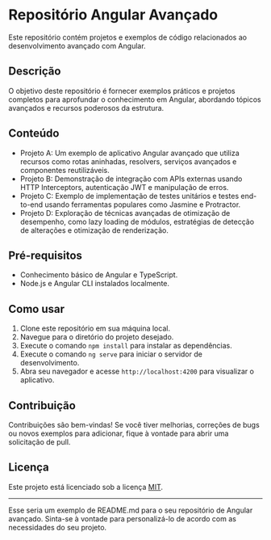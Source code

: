 # Repositório Angular Avançado

Este repositório contém projetos e exemplos de código relacionados ao desenvolvimento avançado com Angular.

## Descrição

O objetivo deste repositório é fornecer exemplos práticos e projetos completos para aprofundar o conhecimento em Angular, abordando tópicos avançados e recursos poderosos da estrutura.

## Conteúdo

- Projeto A: Um exemplo de aplicativo Angular avançado que utiliza recursos como rotas aninhadas, resolvers, serviços avançados e componentes reutilizáveis.
- Projeto B: Demonstração de integração com APIs externas usando HTTP Interceptors, autenticação JWT e manipulação de erros.
- Projeto C: Exemplo de implementação de testes unitários e testes end-to-end usando ferramentas populares como Jasmine e Protractor.
- Projeto D: Exploração de técnicas avançadas de otimização de desempenho, como lazy loading de módulos, estratégias de detecção de alterações e otimização de renderização.

## Pré-requisitos

- Conhecimento básico de Angular e TypeScript.
- Node.js e Angular CLI instalados localmente.

## Como usar

1. Clone este repositório em sua máquina local.
2. Navegue para o diretório do projeto desejado.
3. Execute o comando `npm install` para instalar as dependências.
4. Execute o comando `ng serve` para iniciar o servidor de desenvolvimento.
5. Abra seu navegador e acesse `http://localhost:4200` para visualizar o aplicativo.

## Contribuição

Contribuições são bem-vindas! Se você tiver melhorias, correções de bugs ou novos exemplos para adicionar, fique à vontade para abrir uma solicitação de pull.

## Licença

Este projeto está licenciado sob a licença [MIT](LICENSE).

---

Esse seria um exemplo de README.md para o seu repositório de Angular avançado. Sinta-se à vontade para personalizá-lo de acordo com as necessidades do seu projeto.
